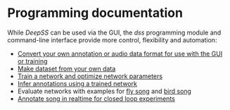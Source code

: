 # Programming documentation
While _DeepSS_ can be used via the GUI, the _dss_ programming module and command-line interface provide more control, flexibility and automation:

- [Convert your own annotation or audio data format for use with the GUI or training](convert)
- [Make dataset from your own data](make_ds_notebook)
- [Train a network and optimize network parameters](train)
- [Infer annotations using a trained network](predict)
- Evaluate networks with examples for [fly song](evaluate_fly) and [bird song](evaluate_bird)
- [Annotate song in realtime for closed loop experiments](realtime)